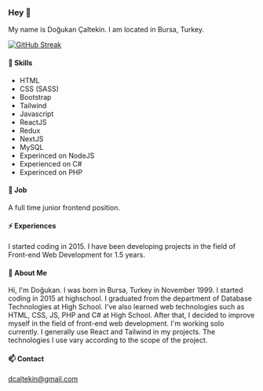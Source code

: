 ### Hey 👋

My name is Doğukan Çaltekin.
I am located in Bursa, Turkey.

[![GitHub Streak](https://github-readme-streak-stats.herokuapp.com?user=dcaltekin&theme=dark)](https://git.io/streak-stats)

#### 🌱 Skills

- HTML
- CSS (SASS)
- Bootstrap
- Tailwind
- Javascript
- ReactJS
- Redux
- NextJS
- MySQL
- Experinced on NodeJS
- Experienced on C#
- Experinced on PHP

#### 🔭 Job

A full time junior frontend position.

#### ⚡ Experiences

I started coding in 2015. I have been developing projects in the field of Front-end Web Development for 1.5 years.

#### 👯 About Me


Hi, I'm Doğukan. I was born in Bursa, Turkey in November 1999. I started coding in 2015 at highschool. I graduated from the department of Database Technologies at High School. I've also learned web technologies such as HTML, CSS, JS, PHP and C# at High School. After that, I decided to improve myself in the field of front-end web development. I'm working solo currently. I generally use React and Tailwind in my projects. The technologies I use vary according to the scope of the project.

#### 📫 Contact

[dcaltekin@gmail.com](mailto:dcaltekin@gmail.com)

